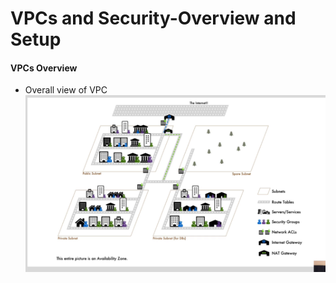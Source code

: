 # VPCs and Security-Overview and Setup

#### VPCs Overview
  * Overall view of VPC ![alt text](https://github.com/zoro16/devops-aws/blob/master/screenshots/VPC-01.png)
